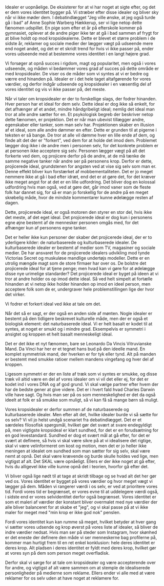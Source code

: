 Idealer er uopnåelige. De eksisterer for at vi har noget at sigte efter,
og det er dem vores identitet bygger på. Vi stræber efter disse idealer
og bliver sky når vi ikke møder dem. I debatindlægget "Jeg ville ønske,
at jeg også turde gå i bad" af Anne Sophie Warberg Hækkerup, ser vi lige
netop dette fænomen udspillet. En pige som efter et år på efterskole
kommer på gymnasiet, oplever at de andre piger ikke tør at gå i bad
sammen af frygt for at blive holdt op mod kropsidealerne. Dette er
blevet et større problem i de sidste år, reklamer og sociale medier der
lægger vægt på udseende mere end noget andet, og det er et skridt trend
for hvis vi ikke passer på, ender vores udseende med at bestemme vores
identitet i en langt højere grad.

Vi forsøger at opnå succes i rigdom, magt og popularitet, men også i
vores udseende, og måden vi bedømmer vores grad af succes på dette
område er med kropsidealer. De viser os de måder som vi syntes at vi er
bedre og værre end hinanden på. Idealer er i det hele taget altafgørende
for vores værdier, og derfor indgår udseende og kropsidealer i en
væsentlig del af vores identitet og vis vi ikke passer på, det meste.

Når vi taler om kropsidealer er der to forskellige slags, der fodrer
hinanden. Hver person har et ideal for dem selv. Dette ideal er dog ikke
så enkelt, for det afhænger af et andet, mindre håndgribeligt ideal;
nemlig det ideal man tror at alle andre sætter for en. Et psykologisk
begreb der beskriver netop dette fænomen, er projektion. Det er når man
ubevist tillægger andre, egenskaber eller tanker, som man selv har.
Projektionen skaber en illusion af et ideal, som alle andre dømmer en
efter. Dette er grunden til at pigerne i teksten er så bange. De tror at
alle vil dømme hver en lille ende af dem, og finde alt det der er
"forkert", ved dem for at holde det imod dem. Problemet lægger dog ikke
i de andre men i personen selv, for det konkrete problem er at personen
ikke acceptere sig selv. Personen lægger vægt på alt det forkerte ved
dem, og projicere derfor på de andre, at de må tænke de samme negative
tanker når andre ser på personens krop. Derfor er dette, projicerede
ideal, grundstenen for angsten ved at vise sig selv som man er. Denne
effekt bliver kun forstærket af mobbementaliteten. Det er jo meget
nemmere ikke at gå i bad efter idræt, end det er at gøre det, for det
kræver ikke meget angst for at det er en lille udfordring. Det bliver
dog en kolossal udfordring hvis man også, ved at gøre det, går imod
vaner som de fleste folk har dannet sig, for så er man jo forskellig for
de andre på en meget skrøbelig måde, hvor de mindste kommentarer kunne
ødelægge resten af dagen.

Dette, projicerede ideal, er også motoren den styrer en stor del, hvis
ikke det meste, af det eget ideal. Det projicerede ideal er dog kun i
personens egne øjne bestemt af de mennesker personen omgås med, for det
afhænger kun af personens egne tanker.

Det er heller ikke kun personer der skaber det projicerede ideal, der er
to yderligere kilder: de naturbaserede og kulturbaserede idealer. De
kulturbaserede idealer er bestemt af medier som TV, magasiner og sociale
medier. De har ansvaret for de projicerede idealers udvikling mod tynde
Victorias Secret og muskuløse mandlige undertøjs modeller. Dette er en
utrolig mængde magt som de store firmaer har over os. De bolstre det
projicerede ideal for at tjene penge; men hvad kan vi gøre for at
ødelægge disse nye urimelige standarder? Det projicerede ideal er byget
på ideen at vi tror at andre holder os op imod dette ideal. Så ved helt
simpelt at fortælle hinanden at vi netop ikke holder hinanden op imod en
ideel person, men acceptere folk som de er, undergraver hele
problemstillingen lige der hvor det virker.

Vi fodrer et forkert ideal ved ikke at tale om det.

Når det så er sagt, er der også en anden side af mønten. Nogle idealer
er bestemt på den tidligere beskrevet kulturelle måde, men der er også
et biologisk element: det naturbaserede ideal. Vi er helt basalt er
kodet til at syntes, at noget er smukt og i mindre grad. Eksempelvis er
symmetri i ansigtet og kroppen et helt basalt menneskeligt ideal.

Det er det ikke et nyt fænomen, bare se Leonardo Da Vincis Vitruvianske
Mand. Da Vinci har her er et tegnet hans bud på den ideelle mand. En
komplet symmetrisk mand, der hverken er for tyk eller tynd. Alt på
manden er bestemt med smukke ratioer mellem mandens vingefang og hver
del af kroppen.

Ligesom symmetri er der en liste af træk som vi syntes er smukke, og
disse træk vil altid være en del af vores idealer om vi vil det eller
ej, for det er kodet ind i vores DNA og af god grund. Vi skal vælge
partner efter hvem der har de bedste gener at give videre. Det er i
hvert fald hvad Charles Darwin ville have sagt. Og hvis man ser på os
som menneskelighed er det da også ideelt at folk er så smukke som
muligt, så vi kan få så mange børn så muligt.

Vores kropsidealer er derfor summen af de naturbaserede og
kulturbaserede idealer. Men efter alt det, hvilke idealer burde vi så
sætte for os selv? Vi vil jo helst undgå scenariet fra debatindlægget.
Det er et særdeles filosofisk spørgsmål, hvilket gør det svært at svare
endegyldigt på, men vigtigste kropsideal er klart sundhed, for det er en
forudsætning for en god levestandard. Sundhed er dog et svært mål at gå
efter, for det er svært at definere, så hvis vi skal være sikre på at vi
idealisere det rigtige, skal vi være velinformeret om kost og motion,
men det er jo heller ikke meningen at idealet om sundhed som man sætter
for sig selv, skal være nemt at opnå. Det skal være krævende og burde
skulle holdes ved lige, men vigtigst af alt. Det SKAL være opnåeligt.
Ellers er der ikke noget at gå efter, hvis du alligevel ikke ville kunne
opnå det i teorien, hvorfor gå efter det.

Vi bliver også lige nødt til at tage at skridt tilbage og se hvad alt
det her gør ved os. Vores identitet er bygget på vores værdier og hvor
meget vægt vi lægger på dem. Måden vi rangerer værdi i os selv, er ved
at prioritere vores tid. Fordi vores tid er begrænset, er vores evne til
at uddelegere værdi også, i sidste end er vores selvidentitet derfor
også begrænset. Vores identitet er som et maleri af værdier der konstant
bliver overmalet med nye værdier der alle bliver balanceret for at skabe
et "jeg", og vi skal passe på at vi ikke maler for meget med "min krop
er ikke god nok" penslen.

Fordi vores identitet kun kan rumme så meget, hvilket betyder at hver
gang vi sætter vores udsende og krop øverst på vores liste af idealer,
så bliver de indre værdier nedsat. Hvis man ser på steder som Instagram,
hvor skønhed er det eneste der definere den måde vi ser menneskerne bag
profilerne på, kommer man hurtigt frem til en ret enkel konklusion: hele
deres identitet er deres krop. Alt pladsen i deres identitet er fyldt
med deres krop, hvilket gør at vores syn på dem som person meget
overfladisk.

Derfor skal vi sørge for at tale om kropsidealer og være accepterende
over for andre, og vigtigst af alt være sammen om at stemple de
idealiserede personligheder på medierne som reklame. Ellers ender vi
alle med at være reklamer for os selv uden at have noget at reklamere
for.

